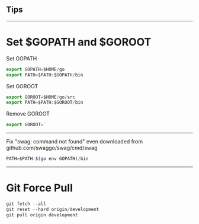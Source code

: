 ## Tips
___
# Set $GOPATH and $GOROOT
Set GOPATH
```javascript
export GOPATH=$HOME/go
export PATH=$PATH:$GOPATH/bin
```
Set GOROOT
```javascript
export GOROOT=$HOME/go/src
export PATH=$PATH:$GOROOT/bin
```
Remove GOROOT
```javascript
export GOROOT=`
```
___
Fix "swag: command not found" even downloaded from github.com/swaggo/swag/cmd/swag
```javascript
PATH=$PATH:$(go env GOPATH)/bin
```
___
# Git Force Pull
```javascript
git fetch --all
git reset --hard origin/development
git pull origin development
```

